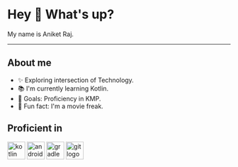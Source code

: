 # Hey 👋 What's up?

My name is Aniket Raj.

---

## About me

- ✨ Exploring intersection of Technology.
- 📚 I'm currently learning Kotlin.
- 🎯 Goals: Proficiency in KMP.
- 🎲 Fun fact: I'm a movie freak.

## Proficient in

<p>
<img src="https://cdn.jsdelivr.net/gh/devicons/devicon/icons/kotlin/kotlin-original.svg" height="40" alt="kotlin logo"  />
<img src="https://cdn.jsdelivr.net/gh/devicons/devicon/icons/android/android-original.svg" height="40" alt="android logo"  />
<img src="https://cdn.jsdelivr.net/gh/devicons/devicon/icons/gradle/gradle-original.svg" height="40" alt="gradle logo"  />
<img src="https://cdn.jsdelivr.net/gh/devicons/devicon/icons/git/git-original.svg" height="40" alt="git logo"  />
</p>
